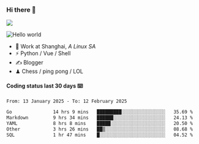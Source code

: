 ### Hi there 👋
![](https://komarev.com/ghpvc/?username=Xuhandsome)


<img src="https://github-readme-stats.vercel.app/api?username=XuHandsome&show_icons=true&theme=merko" alt="Hello world">

<br/>

- 🍻  Work at Shanghai, _A Linux SA_
- ⚡  Python / Vue / Shell
- ✍️  Blogger
- ♟  Chess / ping pong / LOL

#### Coding status last 30 days ⌨️

<!--START_SECTION:waka-->

```txt
From: 13 January 2025 - To: 12 February 2025

Go               14 hrs 9 mins   █████████░░░░░░░░░░░░░░░░   35.69 %
Markdown         9 hrs 34 mins   ██████░░░░░░░░░░░░░░░░░░░   24.13 %
YAML             8 hrs 8 mins    █████░░░░░░░░░░░░░░░░░░░░   20.50 %
Other            3 hrs 26 mins   ██▒░░░░░░░░░░░░░░░░░░░░░░   08.68 %
SQL              1 hr 47 mins    █░░░░░░░░░░░░░░░░░░░░░░░░   04.52 %
```

<!--END_SECTION:waka-->
